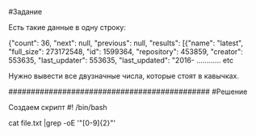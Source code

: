 #Задание

Есть такие данные в одну строку:

{"count": 36, "next": null, "previous": null, "results": [{"name": "latest", "full_size": 273172548, "id": 1599364, "repository": 453859, "creator": 553635, "last_updater": 553635, "last_updated": "2016- ............ etc

Нужно вывести все двузначные числа, которые стоят в кавычках.

#############################################
#Решение

Создаем скрипт
#! /bin/bash

cat file.txt |grep -oE '"[0-9]{2}"'
